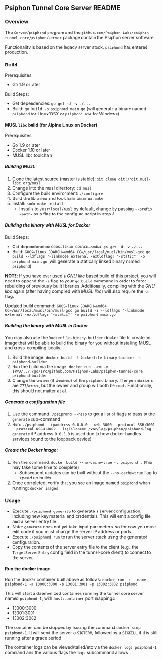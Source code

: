 ## Psiphon Tunnel Core Server README

### Overview
The `Server`/`psiphond` program and the `github.com/Psiphon-Labs/psiphon-tunnel-core/psiphon/server` package contain the Psiphon server software.

Functionality is based on the [legacy server stack](https://bitbucket.org/psiphon/psiphon-circumvention-system/src/tip/Server/). `psiphond` has entered production.

### Build
Prerequisites:
 - Go 1.9 or later

Build Steps:
 - Get dependencies: `go get -d -v ./...`
 - Build: `go build -o psiphond main.go` (will generate a binary named `psiphond` for Linux/OSX  or `psiphond.exe` for Windows)

#### MUSL `libc` build (for Alpine Linux on Docker)
Prerequisites:
 - Go 1.9 or later
 - Docker 1.10 or later
 - MUSL libc toolchain

##### Building MUSL
 1. Clone the latest source (master is stable): `git clone git://git.musl-libc.org/musl`
 2. Change into the musl directory: `cd musl`
 3. Configure the build environment: `./configure`
 4. Build the libraries and toolchain binaries: `make`
 5. Install: `sudo make install`
    - Installs to `/usr/local/musl` by default, change by passing `--prefix <path>` as a flag to the configure script in step 3

##### Building the binary with MUSL for Docker
Build Steps:
 - Get dependencies: `GOOS=linux GOARCH=amd64 go get -d -v ./...`
 - Build: `GOOS=linux GOARCH=amd64 CC=/usr/local/musl/bin/musl-gcc go build --ldflags '-linkmode external -extldflags "-static"' -o psiphond main.go` (will generate a statically linked binary named `psiphond`)

**NOTE**: If you have ever used a _GNU libc_ based build of this project, you will need to append the `-a` flag to your `go build` command in order to force rebuilding of previously built libraries. Additionally, compiling with the _GNU libc_ again (after having compiled with _MUSL libc_) will also require the `-a` flag.

Updated build command: `GOOS=linux GOARCH=amd64 CC=/usr/local/musl/bin/musl-gcc go build -a --ldflags '-linkmode external -extldflags "-static"' -o psiphond main.go`

##### Building the binary with MUSL in Docker

You may also use the `Dockerfile-binary-builder` docker file to create an image that will be able to build the binary for you without installing MUSL and cross-compiling locally.

1. Build the image: `docker build -f Dockerfile-binary-builder -t psiphond-builder .`
2. Run the build via the image: `docker run --rm -v $PWD/../:/go/src/github.com/Psiphon-Labs/psiphon-tunnel-core psiphond-builder`
3. Change the owner (if desired) of the `psiphond` binary. The permissions are `777`/`a+rwx`, but the owner and group will both be `root`. Functionally, this should not matter at all.

##### Generate a configuration file
 1. Use the command `./psiphond --help` to get a list of flags to pass to the `generate` sub-command
 2. Run: `./psiphond --ipaddress 0.0.0.0 --web 3000 --protocol SSH:3001 --protocol OSSH:3002 --logFilename /var/log/psiphon/psiphond.log generate` (IP address `0.0.0.0` is used due to how docker handles services bound to the loopback device)


##### Create the Docker image:
 1. Run the command: `docker build --no-cache=true -t psiphond .` (this may take some time to complete)
    - Subsequent updates can be built without the `--no-cache=true` flag to speed up builds
 2. Once completed, verify that you see an image named `psiphond` when running: `docker images`

### Usage
- Execute `./psiphond generate` to generate a server configuration, including new key material and credentials. This will emit a config file and a server entry file.
 - Note: `generate` does not yet take input parameters, so for now you must edit code if you must change the server IP address or ports.
- Execute `./psiphond run` to run the server stack using the generated configuration.
- Copy the contents of the server entry file to the client (e.g., the `TargetServerEntry` config field in the tunnel-core client) to connect to the server.

#### Run the docker image
Run the docker container built above as follows: `docker run -d --name psiphond-1 -p 13000:3000 -p 13001:3001 -p 13002:3002 psiphond`

This will start a daemonized container, running the tunnel core server named `psiphond-1`, with `host:container` port mappings:
 - 13000:3000
 - 13001:3001
 - 13002:3002

 The container can be stopped by issuing the command `docker stop psiphond-1`. It will send the server a `SIGTERM`, followed by a `SIGKILL` if it is still running after a grace period

 The container logs can be viewed/tailed/etc via the `docker logs psiphond-1` command and the various flags the `logs` subcommand allows
